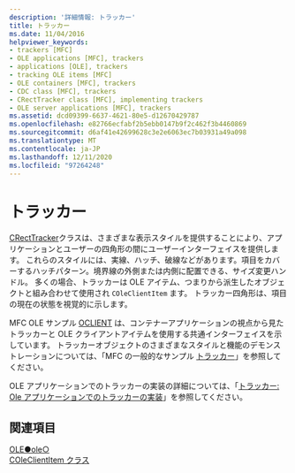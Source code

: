 ```yaml
---
description: '詳細情報: トラッカー'
title: トラッカー
ms.date: 11/04/2016
helpviewer_keywords:
- trackers [MFC]
- OLE applications [MFC], trackers
- applications [OLE], trackers
- tracking OLE items [MFC]
- OLE containers [MFC], trackers
- CDC class [MFC], trackers
- CRectTracker class [MFC], implementing trackers
- OLE server applications [MFC], trackers
ms.assetid: dcd09399-6637-4621-80e5-d12670429787
ms.openlocfilehash: e82766ecfabf2b5ebb0147b9f2c462f3b4460869
ms.sourcegitcommit: d6af41e42699628c3e2e6063ec7b03931a49a098
ms.translationtype: MT
ms.contentlocale: ja-JP
ms.lasthandoff: 12/11/2020
ms.locfileid: "97264248"
---
```

# <a name="trackers"></a>トラッカー

[CRectTracker](../mfc/reference/crecttracker-class.md)クラスは、さまざまな表示スタイルを提供することにより、アプリケーションとユーザーの四角形の間にユーザーインターフェイスを提供します。 これらのスタイルには、実線、ハッチ、破線などがあります。項目をカバーするハッチパターン。境界線の外側または内側に配置できる、サイズ変更ハンドル。 多くの場合、トラッカーは OLE アイテム、つまりから派生したオブジェクトと組み合わせて使用され `COleClientItem` ます。 トラッカー四角形は、項目の現在の状態を視覚的に示します。

MFC OLE サンプル [OCLIENT](../overview/visual-cpp-samples.md) は、コンテナーアプリケーションの視点から見たトラッカーと OLE クライアントアイテムを使用する共通インターフェイスを示しています。 トラッカーオブジェクトのさまざまなスタイルと機能のデモンストレーションについては、「MFC の一般的なサンプル [トラッカー](../overview/visual-cpp-samples.md)」を参照してください。

OLE アプリケーションでのトラッカーの実装の詳細については、「[トラッカー: Ole アプリケーションでのトラッカーの実装](../mfc/trackers-implementing-trackers-in-your-ole-application.md)」を参照してください。

## <a name="see-also"></a>関連項目

[OLE●ole○](../mfc/ole-in-mfc.md)<br/>
[COleClientItem クラス](../mfc/reference/coleclientitem-class.md)
